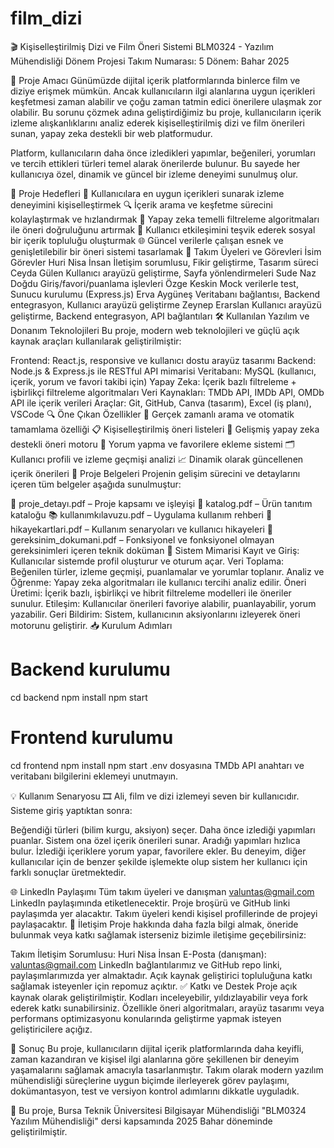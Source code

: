 # film_dizi
🎬 Kişiselleştirilmiş Dizi ve Film Öneri Sistemi
BLM0324 - Yazılım Mühendisliği Dönem Projesi
Takım Numarası: 5
Dönem: Bahar 2025

📌 Proje Amacı
Günümüzde dijital içerik platformlarında binlerce film ve diziye erişmek mümkün. Ancak kullanıcıların ilgi alanlarına uygun içerikleri keşfetmesi zaman alabilir ve çoğu zaman tatmin edici önerilere ulaşmak zor olabilir. Bu sorunu çözmek adına geliştirdiğimiz bu proje, kullanıcıların içerik izleme alışkanlıklarını analiz ederek kişiselleştirilmiş dizi ve film önerileri sunan, yapay zeka destekli bir web platformudur.

Platform, kullanıcıların daha önce izledikleri yapımlar, beğenileri, yorumları ve tercih ettikleri türleri temel alarak önerilerde bulunur. Bu sayede her kullanıcıya özel, dinamik ve güncel bir izleme deneyimi sunulmuş olur.

🎯 Proje Hedefleri
🎯 Kullanıcılara en uygun içerikleri sunarak izleme deneyimini kişiselleştirmek
🔍 İçerik arama ve keşfetme sürecini kolaylaştırmak ve hızlandırmak
🧠 Yapay zeka temelli filtreleme algoritmaları ile öneri doğruluğunu artırmak
💬 Kullanıcı etkileşimini teşvik ederek sosyal bir içerik topluluğu oluşturmak
🌐 Güncel verilerle çalışan esnek ve genişletilebilir bir öneri sistemi tasarlamak
👥 Takım Üyeleri ve Görevleri
İsim	Görevler
Huri Nisa İnsan	İletişim sorumlusu, Fikir geliştirme, Tasarım süreci
Ceyda Gülen	Kullanıcı arayüzü geliştirme, Sayfa yönlendirmeleri
Sude Naz Doğdu	Giriş/favori/puanlama işlevleri
Özge Keskin	Mock verilerle test, Sunucu kurulumu (Express.js)
Erva Aygüneş	Veritabanı bağlantısı, Backend entegrasyon, Kullanıcı arayüzü geliştirme
Zeynep Erarslan	Kullanıcı arayüzü geliştirme, Backend entegrasyon, API bağlantıları
🛠️ Kullanılan Yazılım ve Donanım Teknolojileri
Bu proje, modern web teknolojileri ve güçlü açık kaynak araçları kullanılarak geliştirilmiştir:

Frontend: React.js, responsive ve kullanıcı dostu arayüz tasarımı
Backend: Node.js & Express.js ile RESTful API mimarisi
Veritabanı: MySQL (kullanıcı, içerik, yorum ve favori takibi için)
Yapay Zeka: İçerik bazlı filtreleme + işbirlikçi filtreleme algoritmaları
Veri Kaynakları: TMDb API, IMDb API, OMDb API ile içerik verileri
Araçlar: Git, GitHub, Canva (tasarım), Excel (iş planı), VSCode
🔍 Öne Çıkan Özellikler
🔎 Gerçek zamanlı arama ve otomatik tamamlama özelliği
📋 Kişiselleştirilmiş öneri listeleri
🧠 Gelişmiş yapay zeka destekli öneri motoru
💬 Yorum yapma ve favorilere ekleme sistemi
🗂️ Kullanıcı profili ve izleme geçmişi analizi
📈 Dinamik olarak güncellenen içerik önerileri
📎 Proje Belgeleri
Projenin gelişim sürecini ve detaylarını içeren tüm belgeler aşağıda sunulmuştur:

📄 proje_detayı.pdf – Proje kapsamı ve işleyişi
📘 katalog.pdf – Ürün tanıtım kataloğu
📚 kullanımkılavuzu.pdf – Uygulama kullanım rehberi
🧾 hikayekartlari.pdf – Kullanım senaryoları ve kullanıcı hikayeleri
📑 gereksinim_dokumani.pdf – Fonksiyonel ve fonksiyonel olmayan gereksinimleri içeren teknik doküman
🧩 Sistem Mimarisi
Kayıt ve Giriş: Kullanıcılar sistemde profil oluşturur ve oturum açar.
Veri Toplama: Beğenilen türler, izleme geçmişi, puanlamalar ve yorumlar toplanır.
Analiz ve Öğrenme: Yapay zeka algoritmaları ile kullanıcı tercihi analiz edilir.
Öneri Üretimi: İçerik bazlı, işbirlikçi ve hibrit filtreleme modelleri ile öneriler sunulur.
Etileşim: Kullanıcılar önerileri favoriye alabilir, puanlayabilir, yorum yazabilir.
Geri Bildirim: Sistem, kullanıcının aksiyonlarını izleyerek öneri motorunu geliştirir.
📥 Kurulum Adımları
# Backend kurulumu
cd backend
npm install
npm start

# Frontend kurulumu
cd frontend
npm install
npm start
.env dosyasına TMDb API anahtarı ve veritabanı bilgilerini eklemeyi unutmayın.

💡 Kullanım Senaryosu
🎞 Ali, film ve dizi izlemeyi seven bir kullanıcıdır. Sisteme giriş yaptıktan sonra:

Beğendiği türleri (bilim kurgu, aksiyon) seçer.
Daha önce izlediği yapımları puanlar.
Sistem ona özel içerik önerileri sunar.
Aradığı yapımları hızlıca bulur.
İzlediği içeriklere yorum yapar, favorilere ekler.
Bu deneyim, diğer kullanıcılar için de benzer şekilde işlemekte olup sistem her kullanıcı için farklı sonuçlar üretmektedir.

🌐 LinkedIn Paylaşımı
Tüm takım üyeleri ve danışman valuntas@gmail.com LinkedIn paylaşımında etiketlenecektir.
Proje broşürü ve GitHub linki paylaşımda yer alacaktır.
Takım üyeleri kendi kişisel profillerinde de projeyi paylaşacaktır.
📧 İletişim
Proje hakkında daha fazla bilgi almak, öneride bulunmak veya katkı sağlamak isterseniz bizimle iletişime geçebilirsiniz:

Takım İletişim Sorumlusu: Huri Nisa İnsan
E-Posta (danışman): valuntas@gmail.com
LinkedIn bağlantılarımız ve GitHub repo linki, paylaşımlarımızda yer almaktadır.
Açık kaynak geliştirici topluluğuna katkı sağlamak isteyenler için repomuz açıktır.
✅ Katkı ve Destek
Proje açık kaynak olarak geliştirilmiştir. Kodları inceleyebilir, yıldızlayabilir veya fork ederek katkı sunabilirsiniz. Özellikle öneri algoritmaları, arayüz tasarımı veya performans optimizasyonu konularında geliştirme yapmak isteyen geliştiricilere açığız.

🏁 Sonuç
Bu proje, kullanıcıların dijital içerik platformlarında daha keyifli, zaman kazandıran ve kişisel ilgi alanlarına göre şekillenen bir deneyim yaşamalarını sağlamak amacıyla tasarlanmıştır. Takım olarak modern yazılım mühendisliği süreçlerine uygun biçimde ilerleyerek görev paylaşımı, dokümantasyon, test ve versiyon kontrol adımlarını dikkatle uyguladık.

📌 Bu proje, Bursa Teknik Üniversitesi Bilgisayar Mühendisliği "BLM0324 Yazılım Mühendisliği" dersi kapsamında 2025 Bahar döneminde geliştirilmiştir.
